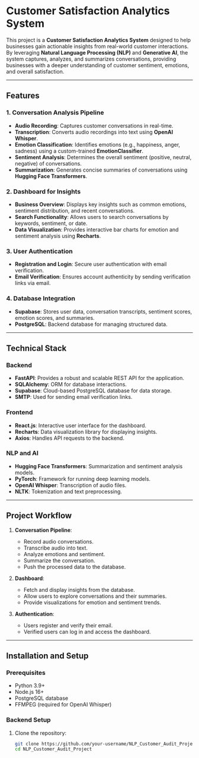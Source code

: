 # Customer Satisfaction Analytics System

This project is a **Customer Satisfaction Analytics System** designed to help businesses gain actionable insights from real-world customer interactions. By leveraging **Natural Language Processing (NLP)** and **Generative AI**, the system captures, analyzes, and summarizes conversations, providing businesses with a deeper understanding of customer sentiment, emotions, and overall satisfaction.

---

## Features

### 1. **Conversation Analysis Pipeline**
- **Audio Recording**: Captures customer conversations in real-time.
- **Transcription**: Converts audio recordings into text using **OpenAI Whisper**.
- **Emotion Classification**: Identifies emotions (e.g., happiness, anger, sadness) using a custom-trained **EmotionClassifier**.
- **Sentiment Analysis**: Determines the overall sentiment (positive, neutral, negative) of conversations.
- **Summarization**: Generates concise summaries of conversations using **Hugging Face Transformers**.

### 2. **Dashboard for Insights**
- **Business Overview**: Displays key insights such as common emotions, sentiment distribution, and recent conversations.
- **Search Functionality**: Allows users to search conversations by keywords, sentiment, or date.
- **Data Visualization**: Provides interactive bar charts for emotion and sentiment analysis using **Recharts**.

### 3. **User Authentication**
- **Registration and Login**: Secure user authentication with email verification.
- **Email Verification**: Ensures account authenticity by sending verification links via email.

### 4. **Database Integration**
- **Supabase**: Stores user data, conversation transcripts, sentiment scores, emotion scores, and summaries.
- **PostgreSQL**: Backend database for managing structured data.

---

## Technical Stack

### Backend
- **FastAPI**: Provides a robust and scalable REST API for the application.
- **SQLAlchemy**: ORM for database interactions.
- **Supabase**: Cloud-based PostgreSQL database for data storage.
- **SMTP**: Used for sending email verification links.

### Frontend
- **React.js**: Interactive user interface for the dashboard.
- **Recharts**: Data visualization library for displaying insights.
- **Axios**: Handles API requests to the backend.

### NLP and AI
- **Hugging Face Transformers**: Summarization and sentiment analysis models.
- **PyTorch**: Framework for running deep learning models.
- **OpenAI Whisper**: Transcription of audio files.
- **NLTK**: Tokenization and text preprocessing.

---

## Project Workflow

1. **Conversation Pipeline**:
   - Record audio conversations.
   - Transcribe audio into text.
   - Analyze emotions and sentiment.
   - Summarize the conversation.
   - Push the processed data to the database.

2. **Dashboard**:
   - Fetch and display insights from the database.
   - Allow users to explore conversations and their summaries.
   - Provide visualizations for emotion and sentiment trends.

3. **Authentication**:
   - Users register and verify their email.
   - Verified users can log in and access the dashboard.

---

## Installation and Setup

### Prerequisites
- Python 3.9+
- Node.js 16+
- PostgreSQL database
- FFMPEG (required for OpenAI Whisper)

### Backend Setup
1. Clone the repository:
   ```bash
   git clone https://github.com/your-username/NLP_Customer_Audit_Project.git
   cd NLP_Customer_Audit_Project